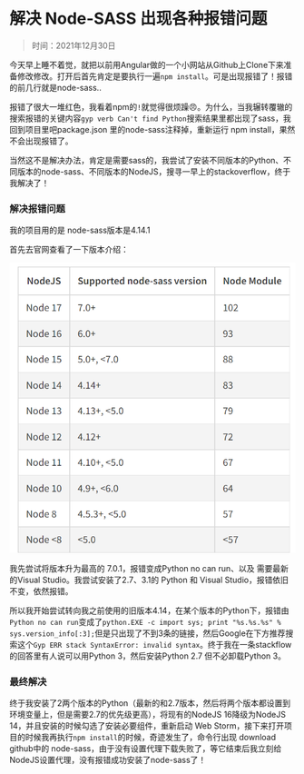 # 解决 Node-SASS 出现各种报错问题

> 时间：2021年12月30日

今天早上睡不着觉，就把以前用Angular做的一个小网站从Github上Clone下来准备修改修改。打开后首先肯定是要执行一遍`npm install`。可是出现报错了！报错的前几行就是node-sass..

报错了很大一堆红色，我看着npm的`!`就觉得很烦躁😠。为什么，当我辗转覆辙的搜索报错的关键内容`gyp verb Can't find Python`搜索结果里都出现了sass，我回到项目里吧package.json 里的node-sass注释掉，重新运行 npm install，果然不会出现报错了。

当然这不是解决办法，肯定是需要sass的，我尝试了安装不同版本的Python、不同版本的node-sass、不同版本的NodeJS，搜寻一早上的stackoverflow，终于我解决了！


### 解决报错问题

我的项目用的是 node-sass版本是4.14.1

首先去官网查看了一下版本介绍：

![node-sass官网](/src/assets/markdown/images/2021-12-30_082722.png "截图")

我先尝试将版本升为最高的 7.0.1，报错变成Python no can run、以及 需要最新的Visual Studio。我尝试安装了2.7、3.1的 Python 和 Visual Studio，报错依旧不变，依然报错。

所以我开始尝试转向我之前使用的旧版本4.14，在某个版本的Python下，报错由`Python no can run`变成了`python.EXE -c import sys; print "%s.%s.%s" % sys.version_info[:3];`但是只出现了不到3条的链接，然后Google在下方推荐搜索这个`Gyp ERR stack SyntaxError: invalid syntax`。终于我在一条stackflow的回答里有人说可以用Python 3，然后安装Python 2.7 但不必卸载Python 3。

### 最终解决

终于我安装了2两个版本的Python（最新的和2.7版本，然后将两个版本都设置到环境变量上，但是需要2.7的优先级更高），将现有的NodeJS 16降级为NodeJS 14，并且安装的时候勾选了安装必要组件，重新启动 Web Storm，接下来打开项目的时候我再执行`npm install`的时候，奇迹发生了，命令行出现 download github中的 node-sass，由于没有设置代理下载失败了，等它结束后我立刻给NodeJS设置代理，没有报错成功安装了node-sass了！
